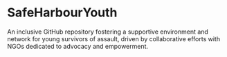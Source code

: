 # SafeHarbourYouth
An inclusive GitHub repository fostering a supportive environment and network for young survivors of assault, driven by collaborative efforts with NGOs dedicated to advocacy and empowerment.
